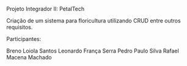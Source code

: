 Projeto Integrador II: PetalTech

Criação de um sistema para floricultura utilizando CRUD entre outros requisitos.

Participantes:

Breno Loiola Santos
Leonardo França Serra
Pedro Paulo Silva
Rafael Macena Machado
